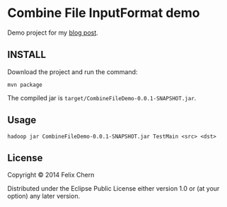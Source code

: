 # Combine File InputFormat demo

Demo project for my [blog post](http://www.idryman.org/blog/2013/09/22/process-small-files-on-hadoop-using-combinefileinputformat-1/).

## INSTALL

Download the project and run the command:

```
mvn package
```

The compiled jar is `target/CombineFileDemo-0.0.1-SNAPSHOT.jar`.

## Usage

```
hadoop jar CombineFileDemo-0.0.1-SNAPSHOT.jar TestMain <src> <dst>
```

## License

Copyright © 2014 Felix Chern

Distributed under the Eclipse Public License either version 1.0 or (at 
your option) any later version.

